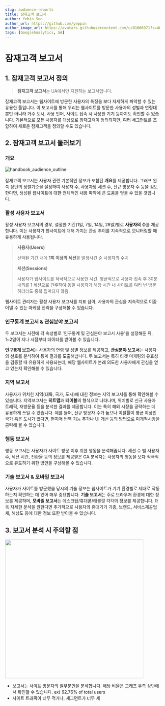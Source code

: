 ```yaml
---
slug: audience-reports
title: 잠재고객 보고서
author: Yebin Seo
author_url: https://github.com/yeppin
author_image_url: https://avatars.githubusercontent.com/u/81066071?s=400&u=55ee1f97f34d9497ad540b225cfd2448aeefd8b0&v=4
tags: [GoogleAnalytics, GA]
---
```


# 잠재고객 보고서

## 1. 잠재고객 보고서 정의

> **잠재고객 보고서**는 UA에서만 지원하는 보고서입니다.

잠재고객 보고서는 웹사이트에 방문한 사용자의 특징을 보다 자세하게 파악할 수 있는 유용한 툴입니다. 이 보고서를 통해 우리는 웹사이트를 방문한 사용자의 성별과 연령대뿐만 아니라 거주 도시, 사용 언어, 사이트 접속 시 사용한 기기 등까지도 확인할 수 있습니다. 기본적으로 모든 사용자를 대상으로 잠재고객이 정의되지만, 여러 세그먼트를 조합하여 새로운 잠재고객을 정의할 수도 있습니다.

## 2. 잠재고객 보고서 둘러보기

### 개요

![handbook_audience_outline](https://user-images.githubusercontent.com/81066071/131258942-57ddffa8-ada8-4c35-a4c9-1d350c92f908.PNG)<br/><br/>
잠재고객 보고서는 사용자 관련 기본적인 정보가 포함된 **개요**를 제공합니다. 그래프 왼쪽 상단의 정렬기준을 설정하여 사용자 수, 사용자당 세션 수, 신규 방문자 수 등을 검토한다면, 생성된 웹사이트에 대한 전체적인 내용 파악에 큰 도움을 얻을 수 있을 것입니다.

### 활성 사용자 보고서

활성 사용자 보고서의 경우, 설정한 기간(1일, 7일, 14일, 28일)별로 **사용자의 수**를 제공합니다. 이는 사용자가 웹사이트에 대해 가지는 관심 추이를 지속적으로 모니터링할 때 유용하게 사용됩니다.<br/>

> **사용자(Users)**
>
> 선택된 기간 내에 **1회 이상의 세션**을 발생시킨 순 사용자의 수치

> **세션(Sessions)**
>
> 사용자가 웹사이트를 적극적으로 사용한 시간. 평균적으로 사용자 접속 후 30분 내외를 1 세션으로 간주하여 동일 사용자가 해당 시간 내 사이트를 여러 번 방문하더라도 중복 집계되지 않음.

웹사이트 관리자는 활성 사용자 보고서를 지표 삼아, 사용자의 관심을 지속적으로 이끌어낼 수 있는 마케팅 전략을 구상해볼 수 있습니다.

### 인구통계 보고서 & 관심분야 보고서

두 보고서는 사전에 각 속성별로 '인구통계 및 관심분야 보고서 사용'을 설정해둔 뒤, 1~2일이 지나 시점부터 데이터를 받아볼 수 있습니다.

**인구통계 보고서**는 사용자의 연령 및 성별 정보를 제공하고, **관심분야 보고서**는 사용자의 선호를 분석하여 통계 결과를 도출해냅니다. 두 보고서는 특히 타겟 마케팅의 유효성을 검증할 때 유용하게 사용되는데, 해당 웹사이트가 본래 의도한 사용자에게 관심을 얻고 있는지 확인해볼 수 있습니다.

### 지역 보고서

사용자가 위치한 지역(대륙, 국가, 도시)에 대한 정보는 지역 보고서를 통해 확인해볼 수 있습니다. 지역보고서는 **히트맵**과 **테이블**의 형식으로 나타나며, 위치별로 신규 사용자 트래픽, 재방문율 등을 분석한 결과를 제공합니다. 이는 특히 해외 시장을 공략하는 데 유용하게 쓰일 수 있습니다. 예를 들어, 신규 방문자 수가 높으나 이탈률이 평균 이상인 국가 혹은 도시가 있다면, 현지어 번역 기능 추가나 UI 개선 등의 방법으로 미개척시장을 공략해 볼 수 있습니다.

### 행동 보고서

행동 보고서는 사용자가 사이트 방문 이후 취한 행동을 분석해줍니다. 세션 수 별 사용자 수, 세션 시간, 전환율 등의 정보를 제공받은 GA 분석자는 사용자의 행동을 보다 적극적으로 유도하기 위한 방안을 구상해볼 수 있습니다.

### 기술 보고서 & 모바일 보고서

사용자가 사이트를 방문했을 당시의 기술 정보는 웹사이트가 기기 환경별로 제대로 작동하는지 확인하는 데 있어 매우 중요합니다. **기술 보고서**는 주로 브라우저 환경에 대한 정보를 제공하며, **모바일 보고서**는 데스크탑/휴대폰/태블릿 각각의 정보를 제공합니다. 더욱 자세한 분석을 원한다면 추가적으로 사용자의 휴대기기 기종, 브랜드, 서비스제공업체, 해상도 등에 대한 정보 또한 받아볼 수 있습니다.

## 3. 보고서 분석 시 주의할 점

<img src = "https://user-images.githubusercontent.com/81066071/131259979-61d10061-ae8e-4a09-b479-86e3c6c4b2e3.png" width = "450"/><br/>

- 보고서는 사이트 방문자의 일부분만을 분석합니다. 해당 비율은 그래프 우측 상단에서 확인할 수 있습니다. ex) 62.76% of total users
- 사이트 트래픽이 너무 적거나, 세그먼트가 너무 세